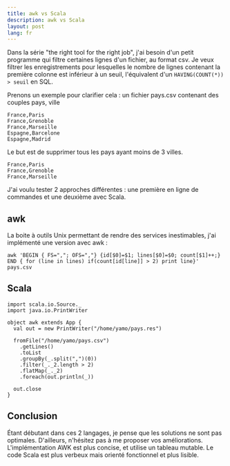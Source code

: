 ```yaml
---
title: awk vs Scala
description: awk vs Scala
layout: post
lang: fr
---
```

Dans la série "the right tool for the right job", j'ai besoin d'un petit programme qui filtre
certaines lignes d'un fichier, au format csv. Je veux filtrer les enregistrements pour lesquelles le
nombre de lignes contenant la première colonne est inférieur à un seuil, l'équivalent d'un
`HAVING(COUNT(*)) > seuil` en SQL.

Prenons un exemple pour clarifier cela : un fichier pays.csv contenant des couples pays, ville

```
France,Paris
France,Grenoble
France,Marseille
Espagne,Barcelone
Espagne,Madrid
```

Le but est de supprimer tous les pays ayant moins de 3 villes.

```
France,Paris
France,Grenoble
France,Marseille
```

J'ai voulu tester 2 approches différentes : une première en ligne de commandes et une deuxième avec
Scala.

## awk

La boite à outils Unix permettant de rendre des services inestimables, j'ai implémenté une version
avec awk :

```
awk 'BEGIN { FS=","; OFS=","} {id[$0]=$1; lines[$0]=$0; count[$1]++;} END { for (line in lines) if(count[id[line]] > 2) print line}' pays.csv
```

## Scala

```
import scala.io.Source._
import java.io.PrintWriter

object awk extends App {
  val out = new PrintWriter("/home/yamo/pays.res")

  fromFile("/home/yamo/pays.csv")
    .getLines()
    .toList
    .groupBy(_.split(",")(0))
    .filter(_._2.length > 2)
    .flatMap(_._2)
    .foreach(out.println(_))

  out.close
}
```

## Conclusion

Étant débutant dans ces 2 langages, je pense que les solutions ne sont pas optimales. D'ailleurs,
n'hésitez pas à me proposer vos améliorations. L'implémentation AWK est plus concise, et utilise un
tableau mutable. Le code Scala est plus verbeux mais orienté fonctionnel et plus lisible.
